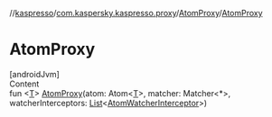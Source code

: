 //[kaspresso](../../index.md)/[com.kaspersky.kaspresso.proxy](../index.md)/[AtomProxy](index.md)/[AtomProxy](-atom-proxy.md)



# AtomProxy  
[androidJvm]  
Content  
fun <[T](index.md)> [AtomProxy](-atom-proxy.md)(atom: Atom<[T](index.md)>, matcher: Matcher<*>, watcherInterceptors: [List](https://kotlinlang.org/api/latest/jvm/stdlib/kotlin.collections/-list/index.html)<[AtomWatcherInterceptor](../../com.kaspersky.kaspresso.interceptors.watcher.view/-atom-watcher-interceptor/index.md)>)  



